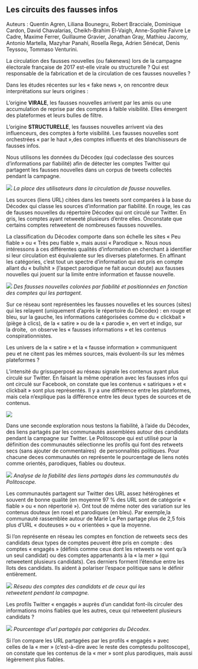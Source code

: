 ## Les circuits des fausses infos

<span class="contribs">Auteurs : Quentin Agren, Liliana Bounegru, Robert Bracciale, Dominique Cardon, David Chavalarias, Cheikh-Brahim El-Vaigh, Anne-Sophie Faivre Le Cadre, Maxime Ferrer, Guillaume Gravier, Jonathan Gray, Mathieu Jacomy, Antonio Martella, Mazyhar Panahi, Rosella Rega, Adrien Sénécat, Denis Teyssou, Tommaso Venturini.</span>

La circulation des fausses nouvelles (ou fakenews) lors de la campagne électorale française de 2017 est-elle virale ou structurelle ? Qui est responsable de la fabrication et de la circulation de ces fausses nouvelles ?

Dans les études récentes sur les « fake news », on rencontre deux interprétations sur leurs origines :

L’origine **VIRALE**, les fausses nouvelles arrivent par les amis ou une accumulation de reprise par des comptes à faible visibilité. Elles émergent des plateformes et leurs bulles de filtre.

L’origine **STRUCTURELLE**, les fausses nouvelles arrivent via des influenceurs, des comptes à forte visibilité. Les fausses nouvelles sont orchestrées « par le haut »,des comptes influents et des blanchisseurs de fausses infos.

Nous utilisons les données du <span info-dataset="crawl-decodex">Décodex</span> (qui codeclasse des sources d’informations par fiabilité) afin de détecter les comptes Twitter qui partagent les fausses nouvelles dans un corpus de tweets collectés pendant la campagne.

![](md/fakenews/image3.jpg)
_La place des utilisateurs dans la circulation de fausse nouvelles._

Les sources (liens URL) citées dans les tweets sont comparées à la base du <span info-dataset="crawl-decodex">Décodex</span> qui classe les sources d’information par fiabilité. En rouge, les cas de fausses nouvelles du répertoire <span info-dataset="crawl-decodex">Décodex</span> qui ont circulé sur Twitter. En gris, les comptes ayant retweeté plusieurs d’entre elles. Onconstate que certains comptes retweetent de nombreuses fausses nouvelles.

La classification du <span info-dataset="crawl-decodex">Décodex</span> comporte dans son échelle les sites « Peu fiable » ou « Très peu fiable », mais aussi « Parodique ». Nous nous intéressons à ces différentes qualités d’information en cherchant à identifier si leur circulation est équivalente sur les diverses plateformes. En affinant les catégories, c’est tout un spectre d’information qui est pris en compte allant du « bullshit » (l’aspect parodique ne fait aucun doute) aux fausses nouvelles qui jouent sur la limite entre information et fausse nouvelle.

![](md/fakenews/image2.jpg)
_Des fausses nouvelles colorées par fiabilité et positionnées en fonction des comptes qui les partagent._

Sur ce réseau sont représentées les fausses nouvelles et les sources (sites) qui les relayent (uniquement d’après le répertoire du <span info-dataset="crawl-decodex">Décodex</span>) : en rouge et bleu, sur la gauche, les informations catégorisées comme du « clickbait » (piège à clics), de la « satire » ou de la « parodie », en vert et indigo, sur la droite,  on observe les « fausses informations » et les contenus conspirationnistes.

Les univers de la « satire » et la « fausse information » communiquent peu et ne citent pas les mêmes sources, mais évoluent-ils sur les mêmes plateformes ?


L’intensité du grissuperposé au réseau signale les contenus ayant plus circulé sur Twitter. En faisant la même opération avec les fausses infos qui ont circulé sur Facebook, on constate que les contenus « satiriques » et « clickbait » sont plus représentés. Il y a une différence entre les plateformes, mais cela n’explique pas la différence entre les deux types de sources et de contenus.

![](md/fakenews/image1.jpg)

Dans une seconde exploration nous testons la fiabilité, à l’aide du <span info-dataset="crawl-decodex">Décodex</span>, des liens partagés par les communautés assemblées autour des candidats pendant la campagne sur Twitter. Le <span info-dataset="politoscope">Politoscope</span> qui est utilisé pour la définition des communautés sélectionne les profils qui font des retweets secs (sans ajouter de commentaires)  de personnalités politiques. Pour chacune deces communautés on représente le pourcentage de liens notés comme orientés, parodiques, fiables ou douteux.

![](md/fakenews/image4.jpg)
_Analyse de la fiabilité des liens partagés dans les communautés du <span info-dataset="politoscope">Politoscope</span>._

Les communautés partagent sur Twitter des URL assez hétérogènes et souvent de bonne qualité (en moyenne 97 % des URL sont de catégorie « fiable » ou « non répertorié »). Ont tout de même noter des variation sur les contenus douteux (en rose) et parodiques (en bleu). Par exemple,la communauté rassemblée autour de Marie Le Pen partage plus de 2,5 fois plus d’URL « douteuses » ou « orientées » que la moyenne.

Si l’on représente en réseau les comptes en fonction de retweets secs des candidats deux types de comptes peuvent être pris en compte : des comptes « engagés » (définis comme ceux dont les retweets ne vont qu’à un seul candidat) ou des comptes appartenants à la « la mer » (qui retweetent plusieurs candidats). Ces derniers forment l’étendue entre les îlots des candidats. Ils aident à polariser l’espace politique sans le définir entièrement.

![](md/fakenews/image6.jpg)
_Réseau des comptes des candidats et de ceux qui les retweetent pendant la campagne._

Les profils Twitter « engagés » auprès d’un candidat font-ils circuler des informations moins fiables que les autres, ceux qui retweetent plusieurs candidats ?

![](md/fakenews/image5.jpg)
_Pourcentage d’url partagés par catégories du <span info-dataset="crawl-decodex">Décodex</span>._

Si l’on compare les URL partagées par les profils « engagés » avec celles de la « mer » (c’est-à-dire avec le reste des comptesdu politoscope), on constate que les contenus de la « mer » sont plus parodiques, mais aussi légèrement plus fiables.
